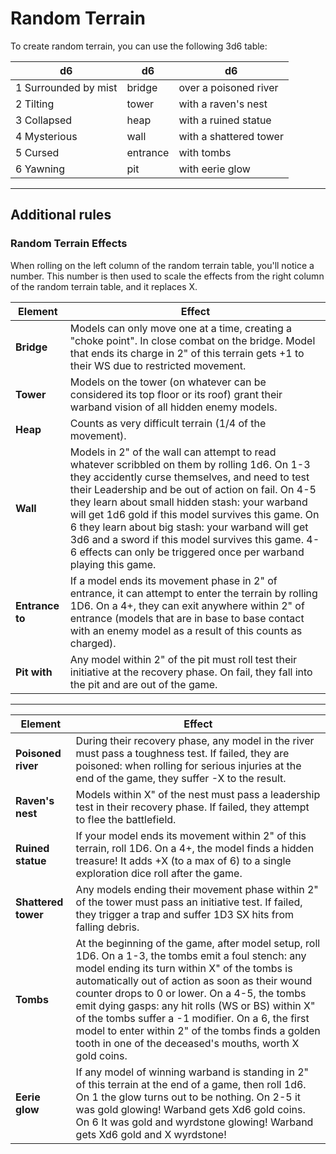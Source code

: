 # Random Terrain

To create random terrain, you can use the following 3d6 table:

d6|d6|d6
-|-|-
1 Surrounded by mist|bridge|over a poisoned river
2 Tilting|tower|with a raven's nest
3 Collapsed|heap|with a ruined statue
4 Mysterious|wall|with a shattered tower
5 Cursed|entrance|with tombs
6 Yawning|pit|with eerie glow

---

## Additional rules

### Random Terrain Effects

When rolling on the left column of the random terrain table, you'll notice a number. This number is then used to scale the effects from the right column of the random terrain table, and it replaces X.

Element|Effect
-|-
**Bridge**|Models can only move one at a time, creating a "choke point". In close combat on the bridge. Model that ends its charge in 2" of this terrain gets +1 to their WS due to restricted movement.
**Tower**|Models on the tower (on whatever can be considered its top floor or its roof) grant their warband vision of all hidden enemy models.
**Heap**|Counts as very difficult terrain (1/4 of the movement).
**Wall**|Models in 2" of the wall can attempt to read whatever scribbled on them by rolling 1d6. On 1-3 they accidently curse themselves, and need to test their Leadership and be out of action on fail. On 4-5 they learn about small hidden stash: your warband will get 1d6 gold if this model survives this game. On 6 they learn about big stash: your warband will get 3d6 and a sword if this model survives this game. 4-6 effects can only be triggered once per warband playing this game.
**Entrance to**|If a model ends its movement phase in 2" of entrance, it can attempt to enter the terrain by rolling 1D6. On a 4+, they can exit anywhere within 2" of entrance (models that are in base to base contact with an enemy model as a result of this counts as charged).
**Pit with**|Any model within 2" of the pit must roll test their initiative at the recovery phase. On fail, they fall into the pit and are out of the game.

---

Element|Effect
-|-
**Poisoned river**| During their recovery phase, any model in the river must pass a toughness test. If failed, they are poisoned: when rolling for serious injuries at the end of the game, they suffer -X to the result.
**Raven's nest**|Models within X" of the nest must pass a leadership test in their recovery phase. If failed, they attempt to flee the battlefield.
**Ruined statue**|If your model ends its movement within 2" of this terrain, roll 1D6. On a 4+, the model finds a hidden treasure! It adds +X (to a max of 6) to a single exploration dice roll after the game.
**Shattered tower**|Any models ending their movement phase within 2" of the tower must pass an initiative test. If failed, they trigger a trap and suffer 1D3 SX hits from falling debris.
**Tombs**|At the beginning of the game, after model setup, roll 1D6. On a 1-3, the tombs emit a foul stench: any model ending its turn within X" of the tombs is automatically out of action as soon as their wound counter drops to 0 or lower. On a 4-5, the tombs emit dying gasps: any hit rolls (WS or BS) within X" of the tombs suffer a -1 modifier. On a 6, the first model to enter within 2" of the tombs finds a golden tooth in one of the deceased's mouths, worth X gold coins.
**Eerie glow**|If any model of winning warband is standing in 2" of this terrain at the end of a game, then roll 1d6. On 1 the glow turns out to be nothing. On 2-5 it was gold glowing! Warband gets Xd6 gold coins. On 6 It was gold and wyrdstone glowing! Warband gets Xd6 gold and X wyrdstone!
